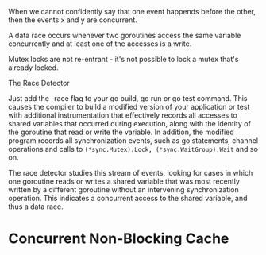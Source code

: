 When we cannot confidently say that one event happends before the other, then the events x and y are concurrent.

A data race occurs whenever two goroutines access the same variable concurrently and at least one of the accesses is a write.

Mutex locks are not re-entrant - it's not possible to lock a mutex that's already locked.

The Race Detector

Just add the -race flag to your go build, go run or go test command.
This causes the compiler to build a modified version of your application or test with additional instrumentation that effectively records all accesses to shared variables that occurred during execution,
along with the identity of the goroutine that read or write the variable.
In addition, the modified program records all synchronization events, such as go statements, channel operations and calls to `(*sync.Mutex).Lock, (*sync.WaitGroup).Wait` and so on.

The race detector studies this stream of events, looking for cases in which one goroutine reads or writes a shared variable that was most recently written by a different goroutine without an intervening synchronization operation.
This indicates a concurrent access to the shared variable, and thus a data race.

# Concurrent Non-Blocking Cache
```go
```
